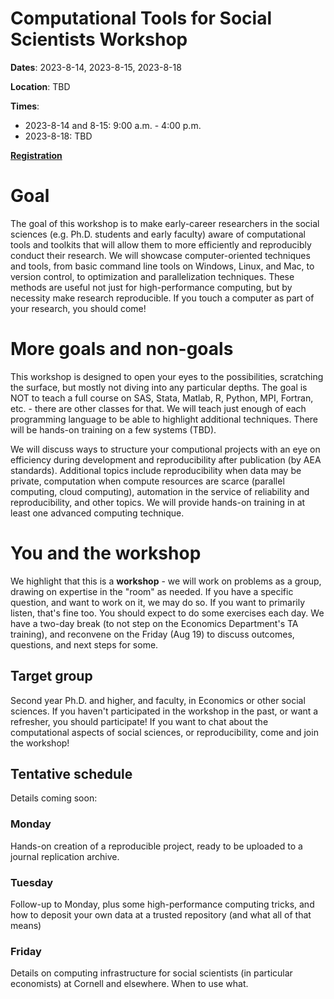 Computational Tools for Social Scientists Workshop
========================================================

**Dates**: 2023-8-14, 2023-8-15, 2023-8-18


**Location**: TBD

**Times**: 

- 2023-8-14 and 8-15: 9:00 a.m. - 4:00 p.m. 
- 2023-8-18: TBD

**[Registration](https://cornell.ca1.qualtrics.com/jfe/form/SV_d57io0y4Ublu1WS)** 


# Goal

The goal of this workshop is to make early-career researchers in the social sciences (e.g. Ph.D. students and early faculty) aware of computational tools and toolkits that will allow them to more efficiently and reproducibly conduct their research. We will showcase computer-oriented techniques and tools, from basic command line tools on Windows, Linux, and Mac, to version control, to optimization and parallelization techniques. These methods are useful not just for high-performance computing, but by necessity make research reproducible. If you touch a computer as part of your research, you should come!

# More goals and non-goals

This workshop is designed to open your eyes to the possibilities, scratching
the surface, but mostly not diving into any particular depths. The goal is NOT to teach a full
course on SAS, Stata, Matlab, R, Python, MPI, Fortran, etc. - there are other classes for that. We will teach just enough of each programming language to
be able to highlight additional techniques. There will be hands-on training on a few systems (TBD). 

We will discuss ways to structure your computional projects with an eye on efficiency during development and reproducibility after publication (by AEA standards). Additional topics include reproducibility when data may be private, computation when compute resources are scarce (parallel computing, cloud computing), automation in the service of reliability and reproducibility, and other topics. We will provide hands-on training in at least one advanced computing technique.


# You and the workshop

We highlight that this is a **workshop** - we will work on problems as a group, drawing on expertise in the "room" as needed. If you have a specific question, and want to work on it, we may do so. If you want to primarily listen, that's fine too. You should expect to do some exercises each day. We have a two-day break (to not step on the Economics Department's TA training), and reconvene on the Friday (Aug 19) to discuss outcomes, questions, and next steps for some.

## Target group

Second year Ph.D. and higher, and faculty, in Economics or other social sciences. If you haven't participated in the workshop in the past, or want a refresher, you should participate! If you want to chat about the computational aspects of social sciences, or reproducibility, come and join the workshop!


## Tentative schedule

Details coming soon:

### Monday

Hands-on creation of a reproducible project, ready to be uploaded to a journal replication archive.

### Tuesday

Follow-up to Monday, plus some high-performance computing tricks, and how to deposit your own data at a trusted repository (and what all of that means)

### Friday

Details on computing infrastructure for social scientists (in particular economists) at Cornell and elsewhere. When to use what.

